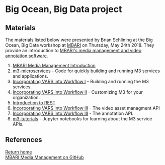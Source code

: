 # Big Ocean, Big Data project

## Materials

The materials listed below were presented by Brian Schlining at the Big Ocean, Big Data workshop at [MBARI](https://www.mbari.org/) on Thursday, May 24th 2018. They provide an introduction to [MBARI's media management and video annotation software](https://github.com/mbari-media-management).

1. [MBARI Media Management Introduction](https://drive.google.com/open?id=1FJFCAOsSIVhToUAONvxH7xcg2BsamKhbVDRB_eLgd7I)
2. [m3-microservices](https://github.com/mbari-media-management/m3-microservices) - Code for quickly building and running M3 services and applications.
3. [Incorporating VARS into Workflow I](https://drive.google.com/open?id=1tKVBcoseKIkPnDsJ-gLp-1wu9_7rP1zR0wpKtGS8-4Y) - Building and running the M3 services.
4. [Incorporating VARS into Workflow II](https://drive.google.com/open?id=1KB9HiIjwABLcBeLdNe-i7JPuY1foi613jRolp0AHDVw) - Customizing M3 for your organization.
5. [Introduction to REST](https://drive.google.com/open?id=1P2EYjpqDbjGYRqVjIjFlwDDuQ5XI2jCPXZIPavpUvnI)
6. [Incorporating VARS into Workflow III](https://drive.google.com/open?id=1qB_kb7HkOAcvHHWlNB2qrqu-fERChiog3a1R3gx22HE) - The video asset managment API
7. [Incorporating VARS into Workflow III](https://drive.google.com/open?id=1ydqYnvaxLp2dpGB7QMlTg6ovIUx_mmdu6LXJnN8woYI) - The annotation API.
8. [m3-tutorials](https://github.com/mbari-media-management/m3-tutorials) - Jupyter notebooks for learning about the M3 service APIs.

## References

[Return home](https://mbari-media-management.github.io/)  
[MBARI Media Management on GitHub](https://github.com/mbari-media-management)